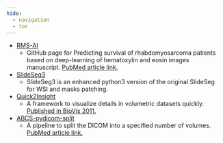 ```yaml
---
hide:
  - navigation
  - toc
---
```



* [RMS-AI](https://github.com/abcsFrederick/RMS_AI)
    - GitHub page for Predicting survival of rhabdomyosarcoma patients based on deep-learning of hematoxylin and eosin images manuscript. [PubMed article link.](https://pubmed.ncbi.nlm.nih.gov/36346688/)
* [SlideSeg3](https://github.com/abcsFrederick/ABCS-SlideSeg3)
    - SlideSeg3 is an enhanced python3 version of the original SlideSeg for WSI and masks patching.
* [Quick2Insight](https://github.com/abcsFrederick/Quick2Insight)
    - A framework to visualize details in volumetric datasets quickly. [Published in BioVis 2011.](https://ieeexplore.ieee.org/document/6094041)
* [ABCS-pydicom-split](https://github.com/abcsFrederick/ABCS-pydicom-split)
    - A pipeline to split the DICOM into a specified number of volumes. [PubMed article link.](https://pubmed.ncbi.nlm.nih.gov/33681459/)